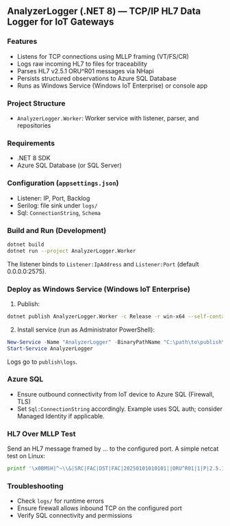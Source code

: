 ## AnalyzerLogger (.NET 8) — TCP/IP HL7 Data Logger for IoT Gateways

### Features
- Listens for TCP connections using MLLP framing (VT/FS/CR)
- Logs raw incoming HL7 to files for traceability
- Parses HL7 v2.5.1 ORU^R01 messages via NHapi
- Persists structured observations to Azure SQL Database
- Runs as Windows Service (Windows IoT Enterprise) or console app

### Project Structure
- `AnalyzerLogger.Worker`: Worker service with listener, parser, and repositories

### Requirements
- .NET 8 SDK
- Azure SQL Database (or SQL Server)

### Configuration (`appsettings.json`)
- Listener: IP, Port, Backlog
- Serilog: file sink under `logs/`
- Sql: `ConnectionString`, `Schema`

### Build and Run (Development)
```bash
dotnet build
dotnet run --project AnalyzerLogger.Worker
```

The listener binds to `Listener:IpAddress` and `Listener:Port` (default 0.0.0.0:2575).

### Deploy as Windows Service (Windows IoT Enterprise)
1) Publish:
```bash
dotnet publish AnalyzerLogger.Worker -c Release -r win-x64 --self-contained false -o ./publish
```
2) Install service (run as Administrator PowerShell):
```powershell
New-Service -Name "AnalyzerLogger" -BinaryPathName "C:\path\to\publish\AnalyzerLogger.Worker.exe" -DisplayName "Analyzer Logger" -StartupType Automatic
Start-Service AnalyzerLogger
```
Logs go to `publish\logs`.

### Azure SQL
- Ensure outbound connectivity from IoT device to Azure SQL (Firewall, TLS)
- Set `Sql:ConnectionString` accordingly. Example uses SQL auth; consider Managed Identity if applicable.

### HL7 Over MLLP Test
Send an HL7 message framed by <VT> ... <FS><CR> to the configured port. A simple netcat test on Linux:
```bash
printf '\x0BMSH|^~\\&|SRC|FAC|DST|FAC|20250101010101||ORU^R01|1|P|2.5.1\rPID|||12345^^^HOSP||DOE^JOHN\rOBR|1||ORDER123\rOBX|1|ST|GLU||5.4|mmol/L|4-8|N|||20250101010000\r\x1C\x0D' | nc 127.0.0.1 2575
```

### Troubleshooting
- Check `logs/` for runtime errors
- Ensure firewall allows inbound TCP on the configured port
- Verify SQL connectivity and permissions

